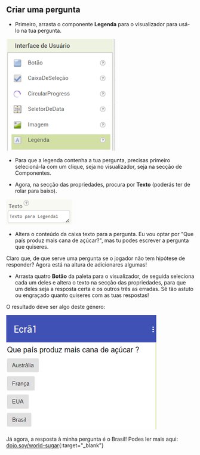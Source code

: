 ## Criar uma pergunta

+ Primeiro, arrasta o componente **Legenda** para o visualizador para usá-lo na tua pergunta.

![](images/Label.png)


+ Para que a legenda contenha a tua pergunta, precisas primeiro selecioná-la com um clique, seja no visualizador, seja na secção de Componentes.

+ Agora, na secção das propriedades, procura por **Texto** (poderás ter de rolar para baixo).

![](images/Properties-text.png)

+ Altera o conteúdo da caixa texto para a pergunta. Eu vou optar por "Que país produz mais cana de açúcar?", mas tu podes escrever a pergunta que quiseres.

Claro que, de que serve uma pergunta se o jogador não tem hipótese de responder? Agora está na altura de adicionares algumas!

+ Arrasta quatro **Botão** da paleta para o visualizador, de seguida seleciona cada um deles e altera o texto na secção das propriedades, para que um deles seja a resposta certa e os outros três as erradas. Sê tão astuto ou engraçado quanto quiseres com as tuas respostas!

O resultado deve ser algo deste género:

![](images/qn1.png)

Já agora, a resposta à minha pergunta é o Brasil! Podes ler mais aqui: [dojo.soy/world-sugar](http://dojo.soy/world-sugar){:target="_blank"}
